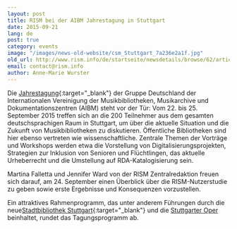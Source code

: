 ```yaml
---
layout: post
title: RISM bei der AIBM Jahrestagung in Stuttgart
date: 2015-09-21
lang: de
post: true
category: events
image: "/images/news-old-website/csm_Stuttgart_7a236e2a1f.jpg"
old_url: http://www.rism.info/de/startseite/newsdetails/browse/62/article/64/rism-at-the-aibm-conference-in-stuttgart.html
email: contact@rism.info
author: Anne-Marie Wurster
---
```



Die [Jahrestagung](http://www.aibm.info/tagungen/2015-stuttgart/){:target="_blank"} der Gruppe Deutschland der Internationalen Vereinigung der Musikbibliotheken, Musikarchive und Dokumentationszentren (AIBM) steht vor der Tür: Vom 22. bis 25. September 2015 treffen sich an die 200 Teilnehmer aus dem gesamten deutschsprachigen Raum in Stuttgart, um über die aktuelle Situation und die Zukunft von Musikbibliotheken zu diskutieren. Öffentliche Bibliotheken sind hier ebenso vertreten wie wissenschaftliche. Zentrale Themen der Vorträge und Workshops werden etwa die Vorstellung von Digitalisierungsprojekten, Strategien zur Inklusion von Senioren und Flüchtlingen, das aktuelle Urheberrecht und die Umstellung auf RDA-Katalogisierung sein.



Martina Falletta und Jennifer Ward von der RISM Zentralredaktion freuen sich darauf, am 24. September einen Überblick über die RISM-Nutzerstudie zu geben sowie erste Ergebnisse und Konsequenzen vorzustellen.



Ein attraktives Rahmenprogramm, das unter anderem Führungen durch die neue[Stadtbibliothek Stuttgart](http://www1.stuttgart.de/stadtbibliothek/){:target="_blank"} und die [Stuttgarter Oper](http://www.oper-stuttgart.de/ "external-link-new-window") beinhaltet, rundet das Tagungsprogramm ab.





<script type="text/javascript">var switchTo5x=true;</script><script type="text/javascript" src="http://w.sharethis.com/button/buttons.js"></script><script type="text/javascript">stLight.options({publisher: "9b601438-1ce1-49d8-bfd7-9cff5df54c17", doNotHash: false, doNotCopy: false, hashAddressBar: false});</script>